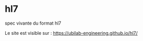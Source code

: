 # hl7
spec vivante du format hl7

Le site est visible sur : https://ubilab-engineering.github.io/hl7/
